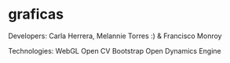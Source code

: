 # graficas
Developers: 
	Carla Herrera,
Melannie Torres :)
& Francisco Monroy

Technologies:
	WebGL
	Open CV
	Bootstrap
	Open Dynamics Engine
